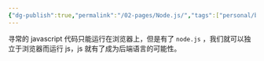 ```yaml
---
{"dg-publish":true,"permalink":"/02-pages/Node.js/","tags":["personal/blog","program/frontend"]}
---
```


寻常的 javascript 代码只能运行在浏览器上，但是有了 `node.js` ，我们就可以独立于浏览器而运行 js，js 就有了成为后端语言的可能性。
